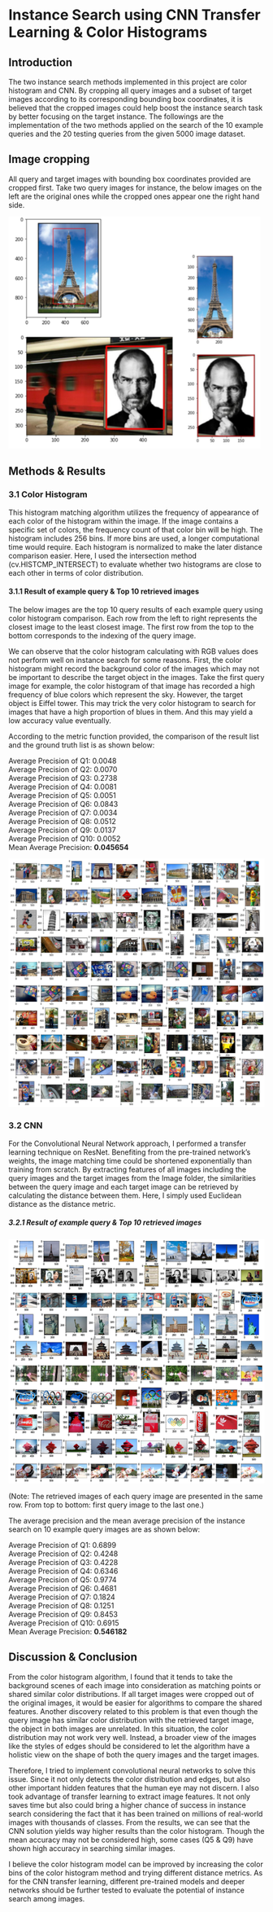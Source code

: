 # Instance Search using CNN Transfer Learning & Color Histograms

## Introduction ##

The two instance search methods implemented in this project are color histogram and CNN. By cropping all query images and a subset of target images according to its corresponding bounding box coordinates, it is believed that the cropped images could help boost the instance search task by better focusing on the target instance. The followings are the implementation of the two methods applied on the search of the 10 example queries and the 20 testing queries from the given 5000 image dataset.

## Image cropping ##

All query and target images with bounding box coordinates provided are cropped first. Take two query images for instance, the below images on the left are the original ones while the cropped ones appear one the right hand side.

![cropped_imgs](/instance_search/cropped_imgs.PNG)

## Methods & Results ##

###	3.1 Color Histogram ###
This histogram matching algorithm utilizes the frequency of appearance of each color of the histogram within the image. If the image contains a specific set of colors, the frequency count of that color bin will be high. The histogram includes 256 bins. If more bins are used, a longer computational time would require. Each histogram is normalized to make the later distance comparison easier. Here, I used the intersection method (cv.HISTCMP_INTERSECT) to evaluate whether two histograms are close to each other in terms of color distribution.

#### 3.1.1 Result of example query & Top 10 retrieved images ####

The below images are the top 10 query results of each example query using color histogram comparison. Each row from the left to right represents the closest image to the least closest image. The first row from the top to the bottom corresponds to the indexing of the query image.

We can observe that the color histogram calculating with RGB values does not perform well on instance search for some reasons. First, the color histogram might record the background color of the images which may not be important to describe the target object in the images. Take the first query image for example, the color histogram of that image has recorded a high frequency of blue colors which represent the sky. However, the target object is Eiffel tower. This may trick the very color histogram to search for images that have a high proportion of blues in them. And this may yield a low accuracy value eventually.

According to the metric function provided, the comparison of the result list and the ground truth list is as shown below:

Average Precision of Q1: 0.0048<br>
Average Precision of Q2: 0.0070<br>
Average Precision of Q3: 0.2738<br>
Average Precision of Q4: 0.0081<br>
Average Precision of Q5: 0.0051<br>
Average Precision of Q6: 0.0843<br>
Average Precision of Q7: 0.0034<br>
Average Precision of Q8: 0.0512<br>
Average Precision of Q9: 0.0137<br>
Average Precision of Q10: 0.0052<br>
Mean Average Precision: **0.045654**<br>

![Top 10 retrieved images by histogram](/instance_search/hist_query.png)

### 3.2 CNN ###

For the Convolutional Neural Network approach, I performed a transfer learning technique on ResNet. Benefiting from the pre-trained network’s weights, the image matching time could be shortened exponentially than training from scratch. By extracting features of all images including the query images and the target images from the Image folder, the similarities between the query image and each target image can be retrieved by calculating the distance between them. Here, I simply used Euclidean distance as the distance metric.

##### 3.2.1	Result of example query & Top 10 retrieved images ####

![Top 10 retrieved images by cnn](/instance_search/cnn_query.png)

(Note: The retrieved images of each query image are presented in the same row. From top to bottom: first query image to the last one.)

The average precision and the mean average precision of the instance search on 10 example query images are as shown below: 

Average Precision of Q1: 0.6899<br>
Average Precision of Q2: 0.4248<br>
Average Precision of Q3: 0.4228<br>
Average Precision of Q4: 0.6346<br>
Average Precision of Q5: 0.9774<br>
Average Precision of Q6: 0.4681<br>
Average Precision of Q7: 0.1824<br>
Average Precision of Q8: 0.1251<br>
Average Precision of Q9: 0.8453<br>
Average Precision of Q10: 0.6915<br>
Mean Average Precision: **0.546182**<br>

## Discussion & Conclusion ##

From the color histogram algorithm, I found that it tends to take the background scenes of each image into consideration as matching points or shared similar color distributions. If all target images were cropped out of the original images, it would be easier for algorithms to compare the shared features. Another discovery related to this problem is that even though the query image has similar color distribution with the retrieved target image, the object in both images are unrelated. In this situation, the color distribution may not work very well. Instead, a broader view of the images like the styles of edges should be considered to let the algorithm have a holistic view on the shape of both the query images and the target images. 

Therefore, I tried to implement convolutional neural networks to solve this issue. Since it not only detects the color distribution and edges, but also other important hidden features that the human eye may not discern. I also took advantage of transfer learning to extract image features. It not only saves time but also could bring a higher chance of success in instance search considering the fact that it has been trained on millions of real-world images with thousands of classes. From the results, we can see that the CNN solution yields way higher results than the color histogram. Though the mean accuracy may not be considered high, some cases (Q5 & Q9) have shown high accuracy in searching similar images.

I believe the color histogram model can be improved by increasing the color bins of the color histogram method and trying different distance metrics. As for the CNN transfer learning, different pre-trained models and deeper networks should be further tested to evaluate the potential of instance search among images.
